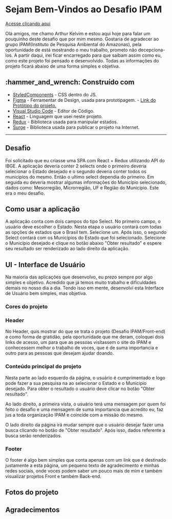 # Sejam Bem-Vindos ao Desafio IPAM

  <a href="https://fumblisng-celery.surge.sh/" target="_Blank">Acesse clicando aqui</a>
  
  <p>Olá amigos, me chamo Arthur Kelvim e estou aqui hoje para falar um pouquinho deste desafio que por mim mesmo. Gostaria de agradecer ao grupo IPAM(Instituto de Pesquisa Ambiental do Amazonas), pela oportunidade de está mostrando o meu trabalho, prometo não decepciona-los. A partir daqui, irei ficar encarregado para que saibam assim como eu, como este projeto foi pensado e desenvolvido. Todas as informações do projeto ficará abaixo de uma forma simples e objetiva. </p>

  
 <h2> :hammer_and_wrench: Construído com </h2>

- [StyledComponents](https://styled-components.com/) - CSS dentro do JS.
- [Figma](https://www.figma.com/) - Ferramentar de Design, usada para prototipagem.
        - <a href="">Link do Protótipo do projeto.</a>
- [Visual Studio Code](https://code.visualstudio.com/) - Editor de Código.
- [React](https://pt-br.reactjs.org/) - Linguagem que usei neste projeto.
- [Redux](https://redux-toolkit.js.org/) - Biblioteca usada para manipular estados.
- [Surge](https://surge.sh/) - Biblioteca usada para publicar o projeto na Internet.

<hr>

<h2>Desafio</h2>

<p>Foi solicitado que eu criasse uma SPA com React + Redux utilizando API do IBGE. A aplicação deveria conter 2 selects onde o primeiro deveria selecionar o Estado desejado e o segundo deveria conter todos os municipios do mesmo. Então o ultimo select dependia do primeiro. Em seguida eu deveria mostrar algumas informações do Município selecionado, dados como: Mesorregião, Microrregião, UF e Região do Município. Este era o meu desafio.</p>

<h2>Como usar a aplicação</h2>

<p>A aplicação conta com dois campos do tipo Select. No primeiro campo, o usuário deve escolher o Estado. Nesta etapa o usuário contará com todas as opções de estados que o Brasil tem. Selecione um. Após isso, o segundo Select contará com os Municípios do Estado que foi selecionado. Selecione o Município desejado e clique no botão abaixo "Obter resultado" e espere seu resultado ser renderizado ao lado direito da aplicação.</p>


<h2>UI - Interface de Usuário</h2>

<p>Na maioria das aplicações que desenvolvo, eu prezo sempre por algo simples e objetivo. Acredido que já temos muito trabalho e dificuldades demais no nosso dia a dia. Tendo isso em mente, desenvolvi esta Interface de Usuário bem simples, mas objetiva. </p>

<h3>Cores do projeto</h3>

<h3>Header</h3>

<p>No Header, quis mostrar do que se trata o projeto (Desafio IPAM/Front-end) e como forma de gratidão, pela oportunidade que me deram, coloquei dois links de acesso, um para que as pessoas visitassem o site do IPAM e conhecessem melhor o trabalho de voces, que é de suma importancia e outro para as pessoas que desejam ajudar doando.</p>

<h3>Conteúdo principal do projeto</h3>

<p>Nesta parte ao lado esquerdo da página, o usuário é cumprimentado e logo pode fazer a sua pesquisa na ao selecionar o Estado e o Municipio desejado. Para obter o resultado o usuário deve clicar no botão "Obter resultado".</p>

<p>Ao lado direito, a primeira vista, o usuário terá uma mensagem por quem foi feito o desafio e uma mensagem de suma importancia que acredito eu, faz jus a toda organização IPAM e coincide com a missão do mesmo.</p>

<p>O lado direito da página irá mudar sempre que o usuário desejar fazer uma busca clicando no botão de "Obter resultado". Após isso, dados referente a busca serão renderizados. </p>

<h3>Footer</h3>

<p>O footer é algo bem simples que conta apenas com um link que é destinado justamente a esta página, um pequeno texto de agradecimento e minhas redes sociais, onde voces podem saber um pouco mais de mim e também visualizar projetos Front e também Back-end.</p>

<h2>Fotos do projeto</h2>
<h2>Agradecimentos</h2>



<h4></h4>
<h4></h4>
<h4></h4>





<p></p>
<p></p>
<p></p>



  
